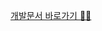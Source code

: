 <a href='https://github.com/Googleok/pjshop/wiki/%EC%B9%B4%ED%8E%9824-%EC%87%BC%ED%95%91%EB%AA%B0-API-%ED%94%84%EB%A1%9C%EC%A0%9D%ED%8A%B8-%F0%9F%A4%B8%E2%80%8D%E2%99%80%EF%B8%8F'>개발문서 바로가기 🐱‍🏍 </a>
